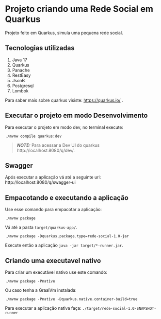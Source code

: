 # Projeto criando uma Rede Social em Quarkus

Projeto feito em Quarkus, simula uma pequena rede social.

## Tecnologias utilizadas
1. Java 17
2. Quarkus
3. Panache
4. RestEasy
5. JsonB
6. Postgresql
7. Lombok

Para saber mais sobre quarkus visiste: https://quarkus.io/ .

## Executar o projeto em modo Desenvolvimento

Para executar o projeto em modo dev, no terminal execute:

```shell script
./mvnw compile quarkus:dev
```

> **_NOTE:_**  Para acessar a Dev UI do quarkus http://localhost:8080/q/dev/.

## Swagger

Após executar a aplicação vá até a seguinte url: http://localhost:8080/q/swagger-ui

## Empacotando e executando a aplicação

Use esse comando para empacotar a aplicação:

```shell script
./mvnw package
```

Vá até a pasta `target/quarkus-app/`.


```shell script
./mvnw package -Dquarkus.package.type=rede-social-1.0-jar
```

Execute então a aplicação `java -jar target/*-runner.jar`.

## Criando uma executavel nativo 

Para criar um executável nativo use este comando:

```shell script
./mvnw package -Pnative
```

Ou caso tenha a GraalVm instalada:

```shell script
./mvnw package -Pnative -Dquarkus.native.container-build=true
```

Para executar a aplicação nativa faça: `./target/rede-social-1.0-SNAPSHOT-runner`

